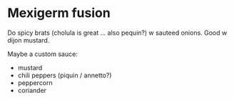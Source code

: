 # Mexigerm fusion #

Do spicy brats (cholula is great ... also pequin?) w sauteed onions. Good w dijon mustard.

Maybe a custom sauce:
- mustard
- chili peppers (piquin / annetto?)
- peppercorn
- coriander


